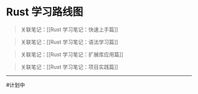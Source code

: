 # Rust 学习路线图

> 关联笔记：[[Rust 学习笔记：快速上手篇]]

> 关联笔记：[[Rust 学习笔记：语法学习篇]]

> 关联笔记：[[Rust 学习笔记：扩展库应用篇]]

> 关联笔记：[[Rust 学习笔记：项目实践篇]]

----
#计划中
